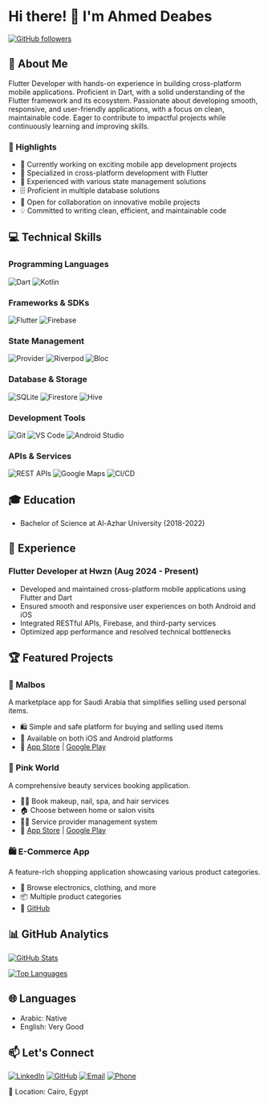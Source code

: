 # Hi there! 👋 I'm Ahmed Deabes

[![GitHub followers](https://img.shields.io/github/followers/AhmedDeabes?label=Follow&style=social)](https://github.com/AhmedDeabes)

## 🚀 About Me
Flutter Developer with hands-on experience in building cross-platform mobile applications. Proficient in Dart, with a solid understanding of the Flutter framework and its ecosystem. Passionate about developing smooth, responsive, and user-friendly applications, with a focus on clean, maintainable code. Eager to contribute to impactful projects while continuously learning and improving skills.

### 🌟 Highlights
- 🎯 Currently working on exciting mobile app development projects
- 📱 Specialized in cross-platform development with Flutter
- 🔄 Experienced with various state management solutions
- 🗄️ Proficient in multiple database solutions
- 🤝 Open for collaboration on innovative mobile projects
- 💡 Committed to writing clean, efficient, and maintainable code

## 💻 Technical Skills

### Programming Languages
![Dart](https://img.shields.io/badge/-Dart-0175C2?style=flat-square&logo=dart&logoColor=white)
![Kotlin](https://img.shields.io/badge/-Kotlin-7F52FF?style=flat-square&logo=kotlin&logoColor=white)

### Frameworks & SDKs
![Flutter](https://img.shields.io/badge/-Flutter-02569B?style=flat-square&logo=flutter&logoColor=white)
![Firebase](https://img.shields.io/badge/-Firebase-FFCA28?style=flat-square&logo=firebase&logoColor=black)

### State Management
![Provider](https://img.shields.io/badge/-Provider-02569B?style=flat-square&logo=flutter&logoColor=white)
![Riverpod](https://img.shields.io/badge/-Riverpod-02569B?style=flat-square&logo=flutter&logoColor=white)
![Bloc](https://img.shields.io/badge/-Bloc-02569B?style=flat-square&logo=flutter&logoColor=white)

### Database & Storage
![SQLite](https://img.shields.io/badge/-SQLite-003B57?style=flat-square&logo=sqlite&logoColor=white)
![Firestore](https://img.shields.io/badge/-Firestore-FFCA28?style=flat-square&logo=firebase&logoColor=black)
![Hive](https://img.shields.io/badge/-Hive-02569B?style=flat-square&logo=flutter&logoColor=white)

### Development Tools
![Git](https://img.shields.io/badge/-Git-F05032?style=flat-square&logo=git&logoColor=white)
![VS Code](https://img.shields.io/badge/-VS%20Code-007ACC?style=flat-square&logo=visual-studio-code)
![Android Studio](https://img.shields.io/badge/-Android%20Studio-3DDC84?style=flat-square&logo=android-studio&logoColor=white)

### APIs & Services
![REST APIs](https://img.shields.io/badge/-REST%20APIs-009688?style=flat-square&logo=api&logoColor=white)
![Google Maps](https://img.shields.io/badge/-Google%20Maps-4285F4?style=flat-square&logo=google-maps&logoColor=white)
![CI/CD](https://img.shields.io/badge/-CI%2FCD-2088FF?style=flat-square&logo=github-actions&logoColor=white)

## 🎓 Education
- Bachelor of Science at Al-Azhar University (2018-2022)

## 💼 Experience
### Flutter Developer at Hwzn (Aug 2024 - Present)
- Developed and maintained cross-platform mobile applications using Flutter and Dart
- Ensured smooth and responsive user experiences on both Android and iOS
- Integrated RESTful APIs, Firebase, and third-party services
- Optimized app performance and resolved technical bottlenecks

## 🏆 Featured Projects

### 📱 Malbos
A marketplace app for Saudi Arabia that simplifies selling used personal items.
- 🛍️ Simple and safe platform for buying and selling used items
- 🌟 Available on both iOS and Android platforms
- 🔗 [App Store](https://apps.apple.com/eg/app/malbos/id6736588728) | [Google Play](https://play.google.com/store/apps/details?id=com.hwzn.malboos)

### 💅 Pink World
A comprehensive beauty services booking application.
- 💆‍♀️ Book makeup, nail, spa, and hair services
- 🏠 Choose between home or salon visits
- 👩‍💼 Service provider management system
- 🔗 [App Store](https://apps.apple.com/eg/app/pink-world/id6503658501) | [Google Play](https://play.google.com/store/apps/details?id=com.hwzn.pinkworld)

### 🛍️ E-Commerce App
A feature-rich shopping application showcasing various product categories.
- 🛒 Browse electronics, clothing, and more
- 📦 Multiple product categories
- 🔗 [GitHub](https://github.com/deabes199/shop_app)

## 📊 GitHub Analytics

[![GitHub Stats](https://github-readme-stats.vercel.app/api?username=deabes199&show_icons=true&theme=radical)](https://github.com/deabes199)

[![Top Languages](https://github-readme-stats.vercel.app/api/top-langs/?username=deabes199&layout=compact&theme=radical)](https://github.com/deabes199)

## 🌐 Languages
- Arabic: Native
- English: Very Good

## 📫 Let's Connect
[![LinkedIn](https://img.shields.io/badge/-LinkedIn-0077B5?style=flat-square&logo=LinkedIn&logoColor=white)](https://www.linkedin.com/in/ahmed-deabes)
[![GitHub](https://img.shields.io/badge/-GitHub-181717?style=flat-square&logo=github)](https://github.com/deabes199)
[![Email](https://img.shields.io/badge/-Email-D14836?style=flat-square&logo=gmail&logoColor=white)](mailto:ahmed.deabes199@gmail.com)
[![Phone](https://img.shields.io/badge/-Phone-00C300?style=flat-square&logo=whatsapp&logoColor=white)](tel:+201012124793)

📍 Location: Cairo, Egypt
